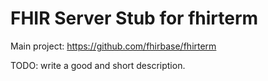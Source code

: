 FHIR Server Stub for fhirterm
=============================

Main project: https://github.com/fhirbase/fhirterm

TODO: write a good and short description.

